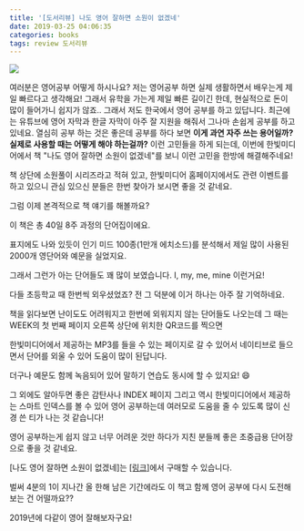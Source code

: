 ```yaml
---
title: '[도서리뷰] 나도 영어 잘하면 소원이 없겠네'
date: 2019-03-25 04:06:35
categories: books
tags: review 도서리뷰
---
```


<img style="-webkit-user-select:none; margin:auto;" src="http://www.hanbit.co.kr/data/books/B9150795652_l.jpg">

여러분은 영어공부 어떻게 하시나요? 저는 영어공부 하면 실제 생활하면서 배우는게 제일 빠르다고 생각해요!
그래서 유학을 가는게 제일 빠른 길이긴 한데, 현실적으로 돈이 많이 들어가니 쉽지가 않죠.. 
그래서 저도 한국에서 영어 공부를 하고 있답니다. 
최근에는 유튜브에 영어 자막과 한글 자막이 아주 잘 지원을 해줘서 그나마 손쉽게 공부를 하고 있네요.
열심히 공부 하는 것은 좋은데 공부를 하다 보면 <b>이게 과연 자주 쓰는 용어일까?</b>
<b>실제로 사용할 때는 어떻게 해야 하는걸까?</b> 이런 고민들을 하게 되는데, 이번에 한빛미디어에서 책 
"나도 영어 잘하면 소원이 없겠네"를 보니 이런 고민을 한방에 해결해주네요!

책 상단에 소원풀이 시리즈라고 적혀 있고, 한빛미디어 홈페이지에서도 관련 이벤트를 하고 있으니 
관심 있으신 분들은 한번 찾아가 보시면 좋을 것 같네요.

그럼 이제 본격적으로 책 얘기를 해볼까요?

이 책은 총 40일 8주 과정의 단어집이에요.
 
표지에도 나와 있듯이 인기 미드 100종(1만개 에치소드)를 분석해서 제일 많이 사용된 2000개 영단어와 예문을 실었지요.

그래서 그런가 아는 단어들도 꽤 많이 보였습니다. I, my, me, mine 이런거요!

다들 초등학교 때 한번씩 외우셨었죠? 전 그 덕분에 이거 하나는 아주 잘 기억하네요.

책을 읽다보면 난이도도 어려워지고 한번에 외워지지 않는 단어들도 나오는데 
그 때는 WEEK의 첫 번째 페이지 오른쪽 상단에 위치한 QR코드를 찍으면
 
한빛미디어에서 제공하는 MP3를 들을 수 있는 페이지로 갈 수 있어서 네이티브로 들으면서 단어를 외울 수 있어 도움이 많이 된답니다.

더구나 예문도 함께 녹음되어 있어 말하기 연습도 동시에 할 수 있지요! 😄

그 외에도 알아두면 좋은 감탄사나 INDEX 페이지 그리고 역시 한빛미디어에서 제공하는 스마트 인덱스를 볼 수 있어
영어 공부하는데 여러모로 도움을 줄 수 있도록 많이 신경 쓴 티가 나는 것 같습니다!

영어 공부하는게 쉽지 않고 너무 어려운 것만 하다가 지친 분들께 좋은 초중급용 단어장으로 좋을 것 같네요.

[나도 영어 잘하면 소원이 없겠네]는 <a href="http://www.hanbit.co.kr/store/books/look.php?p_code=B9150795652">[링크]</a>에서 구매할 수 있습니다.     

벌써 4분의 1이 지나간 올 한해 남은 기간에라도 이 책고 함께 영어 공부에 다시 도전해보는 건 어떨까요??


2019년에 다같이 영어 잘해보자구요!


